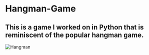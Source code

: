 # Hangman-Game


## This is a game I worked on in Python that is reminiscent of the popular hangman game.



![Hangman](https://github.com/Epicskylegend/Hangman-Game/assets/85533331/613372a9-ae65-46df-8b40-a40e802a14e0)
